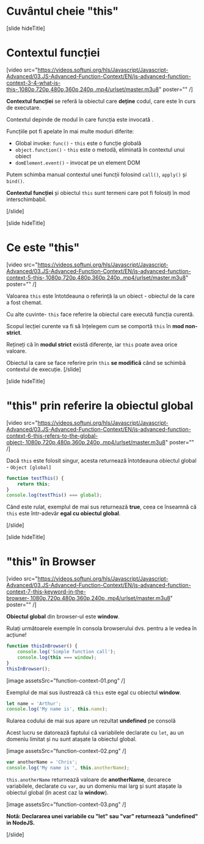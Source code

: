 # Cuvântul cheie "this"

[slide hideTitle]

# Contextul funcției

[video src="https://videos.softuni.org/hls/Javascript/Javascript-Advanced/03.JS-Advanced-Function-Context/EN/js-advanced-function-context-3-4-what-is-this-,1080p,720p,480p,360p,240p,.mp4/urlset/master.m3u8" poster="" /]

**Contextul funcției** se referă la obiectul care **deține** codul, care este în curs de executare.

Contextul depinde de modul în care funcția este invocată .

Funcțiile pot fi apelate în mai multe moduri diferite:
 - Global invoke: `func()` - `this` este o funcție globală
 - `object.function()` - `this` este o metodă, eliminată în contextul unui obiect
 - `domElement.event()` - invocat pe un element DOM

 Putem schimba manual contextul unei funcții folosind `call()`, `apply()` și `bind()`.

 **Contextul funcției** și obiectul `this` sunt termeni care pot fi folosiți în mod interschimbabil.
 
[/slide]

[slide hideTitle]

# Ce este "this" 

[video src="https://videos.softuni.org/hls/Javascript/Javascript-Advanced/03.JS-Advanced-Function-Context/EN/js-advanced-function-context-5-this-,1080p,720p,480p,360p,240p,.mp4/urlset/master.m3u8" poster="" /]

Valoarea `this` este întotdeauna o referință la un obiect - obiectul de la care a fost chemat. 

Cu alte cuvinte- `this` face referire la obiectul care execută funcția curentă.

Scopul lecției curente va fi să înțelegem cum se comportă `this` în **mod non-strict**. 

Rețineți că în **modul strict** există diferențe, iar `this` poate avea orice valoare.

Obiectul la care se face referire prin `this` **se modifică** când se schimbă contextul de execuție.
[/slide]

[slide hideTitle]

# "this" prin referire la obiectul global 

[video src="https://videos.softuni.org/hls/Javascript/Javascript-Advanced/03.JS-Advanced-Function-Context/EN/js-advanced-function-context-6-this-refers-to-the-global-object-,1080p,720p,480p,360p,240p,.mp4/urlset/master.m3u8" poster="" /]

Dacă `this` este folosit singur, acesta returnează întotdeauna obiectul global - `Object [global]`

```js live
function testThis() {
    return this;
}
console.log(testThis() === global);
```

Când este rulat, exemplul de mai sus returnează **true**, ceea ce înseamnă că `this` este într-adevăr **egal cu obiectul global**.

[/slide]

[slide hideTitle]

# "this" în Browser

[video src="https://videos.softuni.org/hls/Javascript/Javascript-Advanced/03.JS-Advanced-Function-Context/EN/js-advanced-function-context-7-this-keyword-in-the-browser-,1080p,720p,480p,360p,240p,.mp4/urlset/master.m3u8" poster="" /]

**Obiectul global** din browser-ul este **window**. 

Rulați următoarele exemple în consola browserului dvs. pentru a le vedea în acțiune!

```js
function thisInBrowser() {
    console.log('Simple function call');
    console.log(this === window);
}
thisInBrowser();
 ```

[image assetsSrc="function-context-01.png" /]

Exemplul de mai sus ilustrează că `this` este egal cu obiectul **window**.

```js
let name = 'Arthur';
console.log('My name is', this.name);
```

Rularea codului de mai sus apare un rezultat **undefined** pe consolă

Acest lucru se datorează faptului că variabilele declarate cu `let`, au un domeniu limitat și nu sunt atașate la obiectul global.

[image assetsSrc="function-context-02.png" /]

```js
var anotherName = 'Chris';
console.log('My name is ', this.anotherName);
```

`this.anotherName` returnează valoare de **anotherName**, deoarece variabilele, declarate cu `var`, au un domeniu mai larg și sunt atașate la obiectul global (în acest caz la **window**).

[image assetsSrc="function-context-03.png" /]

**Notă: Declararea unei variabile cu "let" sau "var" returnează "undefined" in NodeJS.**

[/slide]

